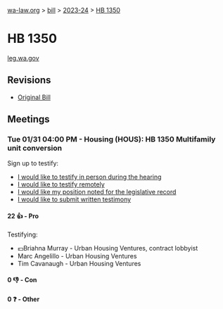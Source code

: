 [wa-law.org](/) > [bill](/bill/) > [2023-24](/bill/2023-24/) > [HB 1350](/bill/2023-24/hb/1350/)

# HB 1350
[leg.wa.gov](https://app.leg.wa.gov/billsummary?BillNumber=1350&Year=2023&Initiative=false)

## Revisions
* [Original Bill](1/)

## Meetings
### Tue 01/31 04:00 PM - Housing (HOUS): HB 1350 Multifamily unit conversion
Sign up to testify:
* [I would like to testify in person during the hearing](https://app.leg.wa.gov/csi/Testifier/Add?chamber=House&mId=30623&aId=150356&caId=20965&tId=1)
* [I would like to testify remotely](https://app.leg.wa.gov/csi/Testifier/Add?chamber=House&mId=30623&aId=150356&caId=20965&tId=2)
* [I would like my position noted for the legislative record](https://app.leg.wa.gov/csi/Testifier/Add?chamber=House&mId=30623&aId=150356&caId=20965&tId=3)
* [I would like to submit written testimony](https://app.leg.wa.gov/csi/Testifier/Add?chamber=House&mId=30623&aId=150356&caId=20965&tId=4)

#### 22 👍 - Pro
Testifying:
* 💵Briahna Murray - Urban Housing Ventures, contract lobbyist
* Marc Angelillo - Urban Housing Ventures
* Tim Cavanaugh - Urban Housing Ventures

#### 0 👎 - Con

#### 0 ❓ - Other
